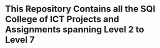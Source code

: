 # This Repository Contains all the SQI College of ICT Projects and Assignments spanning Level 2 to Level 7
